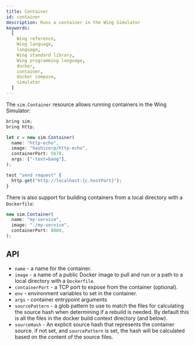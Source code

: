 ```yaml
---
title: Container
id: container
description: Runs a container in the Wing Simulator
keywords:
  [
    Wing reference,
    Wing language,
    language,
    Wing standard library,
    Wing programming language,
    docker,
    container,
    docker compose,
    simulator
  ]
---
```


The `sim.Container` resource allows running containers in the Wing Simulator:

```js
bring sim;
bring http;

let c = new sim.Container(
  name: "http-echo",
  image: "hashicorp/http-echo",
  containerPort: 5678,
  args: ["-text=bang"],
);

test "send request" {
  http.get("http://localhost:{c.hostPort}");
}
```

There is also support for building containers from a local directory with a `Dockerfile`:

```js
new sim.Container(
  name: "my-service",
  image: "./my-service",
  containerPort: 8080,
);
```

## API

* `name` - a name for the container.
* `image` - a name of a public Docker image to pull and run or a path to a local directory with a
  `Dockerfile`.
* `containerPort` - a TCP port to expose from the container (optional).
* `env` - environment variables to set in the container.
* `args` - container entrypoint arguments
* `sourcePattern` - a glob pattern to use to match the files for calculating the source hash when
  determining if a rebuild is needed. By default this is all the files in the docker build context
  directory (and below).
* `sourceHash` - An explicit source hash that represents the container source. if not set, and
  `sourcePattern` is set, the hash will be calculated based on the content of the source files.

